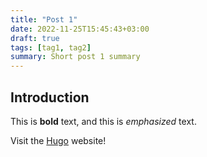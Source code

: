```yaml
---
title: "Post 1"
date: 2022-11-25T15:45:43+03:00
draft: true
tags: [tag1, tag2]
summary: Short post 1 summary
---
```


## Introduction

This is **bold** text, and this is *emphasized* text.

Visit the [Hugo](https://gohugo.io) website!

